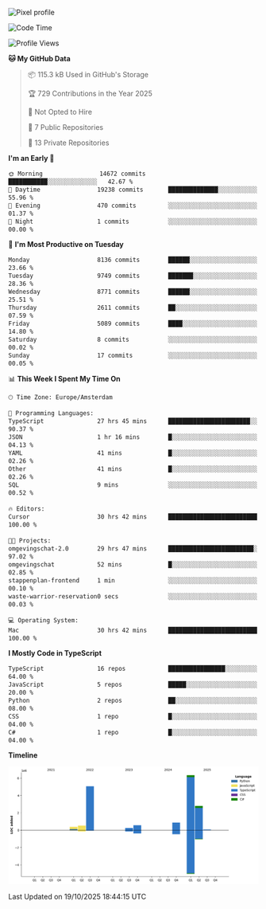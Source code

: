 ![Pixel profile](https://pixel-profile.vercel.app/api/github-stats?username=Atchferox&screen_effect=true&theme=rainbow
)


<!--START_SECTION:waka-->
![Code Time](http://img.shields.io/badge/Code%20Time-848%20hrs%2028%20mins-blue)

![Profile Views](http://img.shields.io/badge/Profile%20Views-0-blue)

**🐱 My GitHub Data** 

> 📦 115.3 kB Used in GitHub's Storage 
 > 
> 🏆 729 Contributions in the Year 2025
 > 
> 🚫 Not Opted to Hire
 > 
> 📜 7 Public Repositories 
 > 
> 🔑 13 Private Repositories 
 > 
**I'm an Early 🐤** 

```text
🌞 Morning                14672 commits       ███████████░░░░░░░░░░░░░░   42.67 % 
🌆 Daytime                19238 commits       ██████████████░░░░░░░░░░░   55.96 % 
🌃 Evening                470 commits         ░░░░░░░░░░░░░░░░░░░░░░░░░   01.37 % 
🌙 Night                  1 commits           ░░░░░░░░░░░░░░░░░░░░░░░░░   00.00 % 
```
📅 **I'm Most Productive on Tuesday** 

```text
Monday                   8136 commits        ██████░░░░░░░░░░░░░░░░░░░   23.66 % 
Tuesday                  9749 commits        ███████░░░░░░░░░░░░░░░░░░   28.36 % 
Wednesday                8771 commits        ██████░░░░░░░░░░░░░░░░░░░   25.51 % 
Thursday                 2611 commits        ██░░░░░░░░░░░░░░░░░░░░░░░   07.59 % 
Friday                   5089 commits        ████░░░░░░░░░░░░░░░░░░░░░   14.80 % 
Saturday                 8 commits           ░░░░░░░░░░░░░░░░░░░░░░░░░   00.02 % 
Sunday                   17 commits          ░░░░░░░░░░░░░░░░░░░░░░░░░   00.05 % 
```


📊 **This Week I Spent My Time On** 

```text
🕑︎ Time Zone: Europe/Amsterdam

💬 Programming Languages: 
TypeScript               27 hrs 45 mins      ███████████████████████░░   90.37 % 
JSON                     1 hr 16 mins        █░░░░░░░░░░░░░░░░░░░░░░░░   04.13 % 
YAML                     41 mins             █░░░░░░░░░░░░░░░░░░░░░░░░   02.26 % 
Other                    41 mins             █░░░░░░░░░░░░░░░░░░░░░░░░   02.26 % 
SQL                      9 mins              ░░░░░░░░░░░░░░░░░░░░░░░░░   00.52 % 

🔥 Editors: 
Cursor                   30 hrs 42 mins      █████████████████████████   100.00 % 

🐱‍💻 Projects: 
omgevingschat-2.0        29 hrs 47 mins      ████████████████████████░   97.02 % 
omgevingschat            52 mins             █░░░░░░░░░░░░░░░░░░░░░░░░   02.85 % 
stappenplan-frontend     1 min               ░░░░░░░░░░░░░░░░░░░░░░░░░   00.10 % 
waste-warrior-reservation0 secs              ░░░░░░░░░░░░░░░░░░░░░░░░░   00.03 % 

💻 Operating System: 
Mac                      30 hrs 42 mins      █████████████████████████   100.00 % 
```

**I Mostly Code in TypeScript** 

```text
TypeScript               16 repos            ████████████████░░░░░░░░░   64.00 % 
JavaScript               5 repos             █████░░░░░░░░░░░░░░░░░░░░   20.00 % 
Python                   2 repos             ██░░░░░░░░░░░░░░░░░░░░░░░   08.00 % 
CSS                      1 repo              █░░░░░░░░░░░░░░░░░░░░░░░░   04.00 % 
C#                       1 repo              █░░░░░░░░░░░░░░░░░░░░░░░░   04.00 % 
```



**Timeline**

![Lines of Code chart](https://raw.githubusercontent.com/Atchferox/Atchferox/main/assets/bar_graph.png)


 Last Updated on 19/10/2025 18:44:15 UTC
<!--END_SECTION:waka-->
